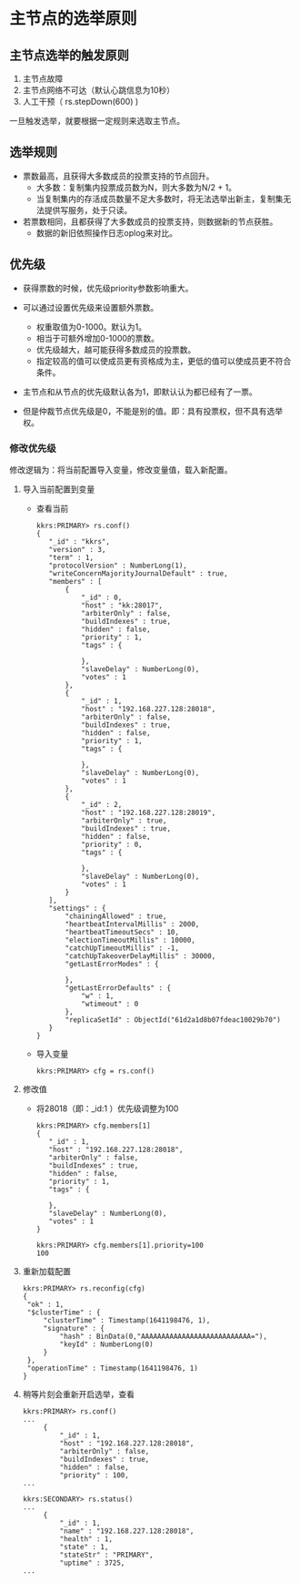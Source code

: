 # 主节点的选举原则

## 主节点选举的触发原则

1. 主节点故障
2. 主节点网络不可达（默认心跳信息为10秒）
3. 人工干预（ rs.stepDown(600) )

一旦触发选举，就要根据一定规则来选取主节点。

## 选举规则

- 票数最高，且获得大多数成员的投票支持的节点回升。
  - 大多数：复制集内投票成员数为N，则大多数为N/2 + 1。
  - 当复制集内的存活成员数量不足大多数时，将无法选举出新主，复制集无法提供写服务，处于只读。
- 若票数相同，且都获得了大多数成员的投票支持，则数据新的节点获胜。
  - 数据的新旧依照操作日志oplog来对比。

## 优先级

- 获得票数的时候，优先级priority参数影响重大。
- 可以通过设置优先级来设置额外票数。
  - 权重取值为0-1000。默认为1。
  - 相当于可额外增加0-1000的票数。
  - 优先级越大，越可能获得多数成员的投票数。
  - 指定较高的值可以使成员更有资格成为主，更低的值可以使成员更不符合条件。

- 主节点和从节点的优先级默认各为1，即默认认为都已经有了一票。
- 但是仲裁节点优先级是0，不能是别的值。即：具有投票权，但不具有选举权。

### 修改优先级

修改逻辑为：将当前配置导入变量，修改变量值，载入新配置。

1. 导入当前配置到变量

   - 查看当前

     ```
     kkrs:PRIMARY> rs.conf()
     {
     	"_id" : "kkrs",
     	"version" : 3,
     	"term" : 1,
     	"protocolVersion" : NumberLong(1),
     	"writeConcernMajorityJournalDefault" : true,
     	"members" : [
     		{
     			"_id" : 0,
     			"host" : "kk:28017",
     			"arbiterOnly" : false,
     			"buildIndexes" : true,
     			"hidden" : false,
     			"priority" : 1,
     			"tags" : {
     
     			},
     			"slaveDelay" : NumberLong(0),
     			"votes" : 1
     		},
     		{
     			"_id" : 1,
     			"host" : "192.168.227.128:28018",
     			"arbiterOnly" : false,
     			"buildIndexes" : true,
     			"hidden" : false,
     			"priority" : 1,
     			"tags" : {
     
     			},
     			"slaveDelay" : NumberLong(0),
     			"votes" : 1
     		},
     		{
     			"_id" : 2,
     			"host" : "192.168.227.128:28019",
     			"arbiterOnly" : true,
     			"buildIndexes" : true,
     			"hidden" : false,
     			"priority" : 0,
     			"tags" : {
     
     			},
     			"slaveDelay" : NumberLong(0),
     			"votes" : 1
     		}
     	],
     	"settings" : {
     		"chainingAllowed" : true,
     		"heartbeatIntervalMillis" : 2000,
     		"heartbeatTimeoutSecs" : 10,
     		"electionTimeoutMillis" : 10000,
     		"catchUpTimeoutMillis" : -1,
     		"catchUpTakeoverDelayMillis" : 30000,
     		"getLastErrorModes" : {
     
     		},
     		"getLastErrorDefaults" : {
     			"w" : 1,
     			"wtimeout" : 0
     		},
     		"replicaSetId" : ObjectId("61d2a1d8b07fdeac10029b70")
     	}
     }
     ```

     

   - 导入变量

     ```
     kkrs:PRIMARY> cfg = rs.conf()
     ```

     

2. 修改值

   - 将28018（即：_id:1 ）优先级调整为100

     ```
     kkrs:PRIMARY> cfg.members[1]
     {
     	"_id" : 1,
     	"host" : "192.168.227.128:28018",
     	"arbiterOnly" : false,
     	"buildIndexes" : true,
     	"hidden" : false,
     	"priority" : 1,
     	"tags" : {
     
     	},
     	"slaveDelay" : NumberLong(0),
     	"votes" : 1
     }
     
     kkrs:PRIMARY> cfg.members[1].priority=100
     100
     
     ```

     

     

3. 重新加载配置

   ```
   kkrs:PRIMARY> rs.reconfig(cfg)
   {
   	"ok" : 1,
   	"$clusterTime" : {
   		"clusterTime" : Timestamp(1641198476, 1),
   		"signature" : {
   			"hash" : BinData(0,"AAAAAAAAAAAAAAAAAAAAAAAAAAA="),
   			"keyId" : NumberLong(0)
   		}
   	},
   	"operationTime" : Timestamp(1641198476, 1)
   }
   ```

4. 稍等片刻会重新开启选举，查看

   ```
   kkrs:PRIMARY> rs.conf()
   ...
   		{
   			"_id" : 1,
   			"host" : "192.168.227.128:28018",
   			"arbiterOnly" : false,
   			"buildIndexes" : true,
   			"hidden" : false,
   			"priority" : 100,
   ...
   
   kkrs:SECONDARY> rs.status()
   ...
   		{
   			"_id" : 1,
   			"name" : "192.168.227.128:28018",
   			"health" : 1,
   			"state" : 1,
   			"stateStr" : "PRIMARY",
   			"uptime" : 3725,
   ...
   ```

   